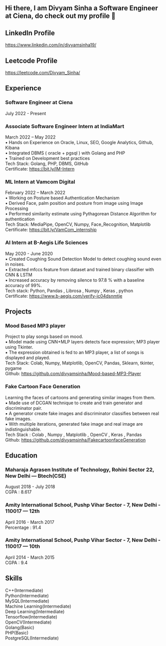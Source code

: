 ## Hi there, I am Divyam Sinha a Software Engineer at Ciena, do check out my profile 👋

<!--
**divyamsinha/divyamsinha** is a ✨ _special_ ✨ repository because its `README.md` (this file) appears on your GitHub profile.

Here are some ideas to get you started:

- 🔭 I’m currently working on ...
- 🌱 I’m currently learning ...
- 👯 I’m looking to collaborate on ...
- 🤔 I’m looking for help with ...
- 💬 Ask me about ...
- 📫 How to reach me: ...
- 😄 Pronouns: ...
- ⚡ Fun fact: ...
-->

## LinkedIn Profile

https://www.linkedin.com/in/divyamsinha19/

## Leetcode Profile

https://leetcode.com/Divyam_Sinha/

## Experience

### Software Engineer at Ciena

July 2022 - Present                                                                                                          

### Associate Software Engineer Intern at lndiaMart        

March 2022 – May 2022                                                                                                                  
• Hands on Experience on Oracle, Linux, SEO, Google Analytics, Github, Kibana                                                               
• Integrated DBMS ( oracle + pgsql ) with Golang and PHP                                                                                   
• Trained on Development best practices                                                                                                     
Tech Stack: Golang, PHP, DBMS, GitHub                                                                                                         
Certificate: https://bit.ly/IM-Intern                                                                                                             

### ML Intern at Vamcom Digital                                                                                                                    

February 2022 – March 2022                                                                                                                          
• Working on Posture based Authentication Mechanism                                                                                                    
• Derived Face, palm position and posture from image using Image Processing                                                                              
• Performed similarity estimate using Pythagorean Distance Algorithm for authentication                                                                    
Tech Stack: MediaPipe, OpenCV, Numpy, Face_Recognition, Matplotlib                                                                                         
Certificate: https://bit.ly/VamCom_internship                                                                                                             

### AI Intern at B-Aegis Life Sciences   

May 2020 - June 2020                                                                                                                                 
▪ Created Coughing Sound Detection Model to detect coughing sound even in noises.                                                                             
▪ Extracted mfccs feature from dataset and trained binary classifier with CNN & LSTM                                                                         
▪ Increased accuracy by removing silence to 97.8 % with a baseline accuracy of 99%.                                                                          
Tech stack: Python, Pandas , Librosa , Numpy , Keras , python                                                                            
Certificate: https://www.b-aegis.com/verify-ic04dsnmtje                                                                            

## Projects

### Mood Based MP3 player

Project to play songs based on mood.                                                                            
▪ Model made using CNN+MLP layers detects face expression; MP3 player using Tkinter.                                                                         
▪ The expression obtained is fed to an MP3 player, a list of songs is displayed and played.                                                                   
Tech Stack: Colab, Numpy, Matplotlib, OpenCV, Pandas, Sklearn, tkinter, pygame                                                                            
Github: https://github.com/divyamsinha/Mood-based-MP3-Player                                                                            

### Fake Cartoon Face Generation

Learning the faces of cartoons and generating similar images from them.                                                                            
▪ Made use of DCGAN technique to create and train generator and discriminator pair.                                                                           
▪ A generator create fake images and discriminator classifies between real fake images.                                                                       
▪ With multiple iterations, generated fake image and real image are indistinguishable.                                                                       
Tech Stack : Colab , Numpy , Matplotlib , OpenCV , Keras , Pandas                                                                            
Github: https://github.com/divyamsinha/FakecartoonfaceGeneration                                                                            

## Education 

### Maharaja Agrasen Institute of Technology, Rohini Sector 22, New Delhi — Btech(CSE)
August 2018 - July 2018                                                                                                                                     
CGPA : 8.617                                                                                                                                                              

### Amity International School, Pushp Vihar Sector - 7, New Delhi - 110017 — 12th
April 2016 - March 2017                                                                                                                                  
Percentage : 91.4                                                                                                                                                           

### Amity International School, Pushp Vihar Sector - 7, New Delhi - 110017 — 10th
April 2014 - March 2015                                                                                                                                  
CGPA : 9.4

## Skills

C++(Intermediate)                                                                                                                                                           
Python(Intermediate)                                                                                                                                                        
MySQL(Intermediate)                                                                                                                                                         
Machine Learning(Intermediate)                                                                                                                                               
Deep Learning(Intermediate)                                                                                                                                                
Tensorflow(Intermediate)                                                                                                                                                     
OpenCV(Intermediate)                                                                                                                                                         
Golang(Basic)                                                                                                                                                               
PHP(Basic)                                                                                                                                                            
PostgreSQL(Intermediate)                                                                                                                                                    


